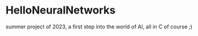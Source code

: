 # HelloNeuralNetworks
summer project of 2023, a first step into the world of AI, all in C of course ;)
